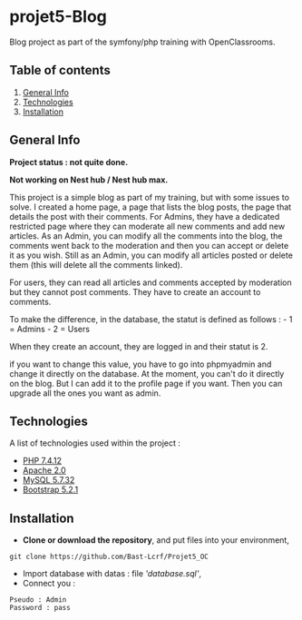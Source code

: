 # projet5-Blog
Blog project as part of the symfony/php training with OpenClassrooms.

## Table of contents
1. [General Info](#general-info)
2. [Technologies](#technologies)
3. [Installation](#installation)

## General Info
**Project status : not quite done.**

**Not working on Nest hub / Nest hub max.**

This project is a simple blog as part of my training, but with some issues to solve.
I created a home page, a page that lists the blog posts, the page that details the post with their comments.
For Admins, they have a dedicated restricted page where they can moderate all new comments and add new articles.
As an Admin, you can modify all the comments into the blog, the comments went back to the moderation and then you can accept or delete it as you wish.
Still as an Admin, you can modify all articles posted or delete them (this will delete all the comments linked).

For users, they can read all articles and comments accepted by moderation but they cannot post comments.
They have to create an account to comments.

To make the difference, in the database, the statut is defined as follows :
    - 1 = Admins
    - 2 = Users

When they create an account, they are logged in and their statut is 2.

if you want to change this value, you have to go into phpmyadmin and change it directly on the database.
At the moment, you can't do it directly on the blog. But I can add it to the profile page if you want. Then you can upgrade all the ones you want as admin.

## Technologies
A list of technologies used within the project :
* [PHP 7.4.12](https://www.php.net/)
* [Apache 2.0](https://www.apachelounge.com/download/VC15/)
* [MySQL 5.7.32](https://downloads.mysql.com/archives/installer/)
* [Bootstrap 5.2.1](https://getbootstrap.com/docs/5.2/getting-started/introduction/)

## Installation
* **Clone or download the repository**, and put files into your environment,
```
git clone https://github.com/Bast-Lcrf/Projet5_OC
```
* Import database with datas : file _'database.sql'_,
* Connect you : 
```
Pseudo : Admin
Password : pass
```
 


